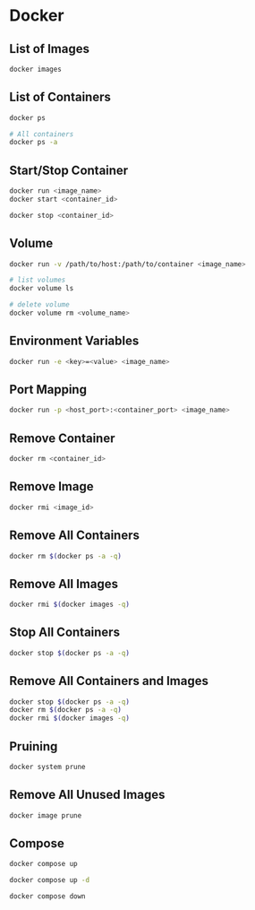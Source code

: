 # Docker

## List of Images

```bash
docker images
```

## List of Containers

```bash
docker ps

# All containers
docker ps -a
```

## Start/Stop Container

```bash
docker run <image_name>
docker start <container_id>

docker stop <container_id>
```

## Volume

```bash
docker run -v /path/to/host:/path/to/container <image_name>

# list volumes
docker volume ls

# delete volume
docker volume rm <volume_name>
```

## Environment Variables

```bash
docker run -e <key>=<value> <image_name>
```

## Port Mapping

```bash
docker run -p <host_port>:<container_port> <image_name>
```

## Remove Container

```bash
docker rm <container_id>
```

## Remove Image

```bash
docker rmi <image_id>
```

## Remove All Containers

```bash
docker rm $(docker ps -a -q)
```

## Remove All Images

```bash
docker rmi $(docker images -q)
```

## Stop All Containers

```bash
docker stop $(docker ps -a -q)
```

## Remove All Containers and Images

```bash
docker stop $(docker ps -a -q)
docker rm $(docker ps -a -q)
docker rmi $(docker images -q)
```

## Pruining

```bash
docker system prune
```

## Remove All Unused Images

```bash
docker image prune
```

## Compose

```bash
docker compose up

docker compose up -d

docker compose down
```
